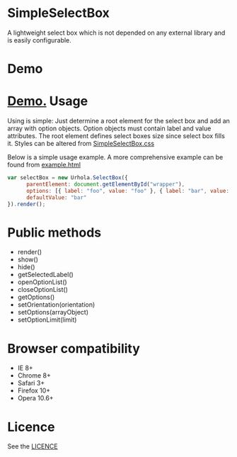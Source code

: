 SimpleSelectBox
===============
A lightweight select box which is not depended on any external library and is easily configurable.

Demo
=============
<a href="http://janikoskela.github.io/SimpleSelectBox.js/">Demo.</a>
Usage
==============
Using is simple: Just determine a root element for the select box and add an array with option objects. Option objects must contain label and value attributes. The root element defines select boxes size since select box fills it. Styles can be altered from <a href="https://github.com/janikoskela/SimpleSelectBox.js/blob/master/SimpleSelectBox.css">SimpleSelectBox.css</a>

Below is a simple usage example. A more comprehensive example can be found from <a href="https://github.com/janikoskela/SimpleSelectBox.js/blob/master/example.html">example.html</a>

```javascript
var selectBox = new Urhola.SelectBox({
      parentElement: document.getElementById("wrapper"),
      options: [{ label: "foo", value: "foo" }, { label: "bar", value: "bar" }],
      defaultValue: "bar"
}).render();
```
Public methods
===============
 - render()
 - show()
 - hide()
 - getSelectedLabel()
 - openOptionList()
 - closeOptionList()
 - getOptions()
 - setOrientation(orientation)
 - setOptions(arrayObject)
 - setOptionLimit(limit)

Browser compatibility
==============
 - IE 8+
 - Chrome 8+
 - Safari 3+
 - Firefox 10+
 - Opera 10.6+

Licence
=============
See the <a href="https://github.com/janikoskela/SimpleSelectBox/blob/master/LICENSE">LICENCE</a>
